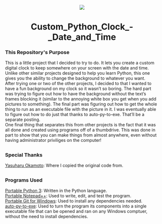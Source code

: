 <p align="center">
  <img src="https://user-images.githubusercontent.com/54961082/159799467-beb3caa5-e429-48c1-a461-425e41894f12.PNG"/>
</p>
<h1 align="center">
  Custom_Python_Clock_-_Date_and_Time
</h1>

### This Repository's Purpose
This is a little project that I decided to try to do.  It lets you create a custom digital clock to keep somewhere on your screen with the date and time. Unlike other similar projects designed to help you learn Python, this one gives you the ability to change the background to whatever you want.<br />
After trying one or two of the other projects, I decided to that I wanted to have a fun background on my clock so it wasn’t so boring. The hard part was trying to figure out how to have the background without the text’s frames blocking it (similar to the annoying white box you get when you add pictures to something). The final part was figuring out how to get the whole thing to run as an executable file with the picture in it. I was eventually able to figure out how to do just that thanks to auto-py-to-exe. That’ll be a separate posting.<br />
One final thing that separates this from other projects is the fact that it was all done and created using programs off of a thumbdrive. This was done in part to show that you can make things from almost anywhere, even without having administrator priviliges on the computer!<br />

## 
### Special Thanks
[Yasuharu Okamoto](http://y-okamoto-psy1949.la.coocan.jp/Python/en1/DigitalClock/): Where I copied the original code from.<br />  

## 
### Programs Used
[Portable Python 3](https://www.python.org/downloads/): Written in the Python language.<br />
[Portable Notepad++](https://portableapps.com/apps/development/notepadpp_portable): Used to write, edit, and test the program.<br />
[Portable Git for Windows](https://git-scm.com/download/win): Used to install any dependencies needed.<br />
[auto-py-to-exe](https://pypi.org/project/auto-py-to-exe/): Used to turn the program its components into a single executable file that can be opened and ran on any Windows comptuer, without the need to install dependencies.<br />
